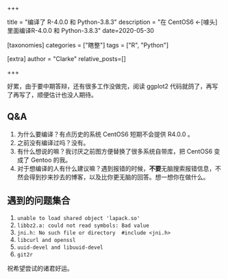 +++

title = "编译了 R-4.0.0 和 Python-3.8.3"
description = "在 CentOS6 <-[噱头] 里面编译R-4.0.0 和 Python-3.8.3"
date=2020-05-30

[taxonomies]
categories = ["瞎整"]
tags = ["R", "Python"]

[extra]
author = "Clarke"
relative_posts=[]

+++

好累，由于要中期答辩，还有很多工作没做完，阅读 ggplot2 代码就鸽了，再写了再写了，顺便估计也没人期待。

## Q&A

1. 为什么要编译？有点历史的系统 CentOS6 短期不会提供 R4.0.0 。
2. 之前没有编译过吗？没有。
3. 有什么想说的嘛？我讨厌之前图方便替换了很多系统自带库，把 CentOS6 变成了 Gentoo 的我。
4. 对于想编译的人有什么建议嘛？遇到报错的时候，**不要**无脑搜索报错信息，不然会得到抄来抄去的博客，以及比你更无脑的回答。想一想你在做什么。

## 遇到的问题集合

1. `unable to load shared object 'lapack.so'`
2. `libbz2.a: could not read symbols: Bad value`
3. `jni.h: No such file or directory  #include <jni.h>`
4. `libcurl and openssl`
5. `uuid-devel and libuuid-devel` 
6. `git2r`

祝希望尝试的诸君好运。


